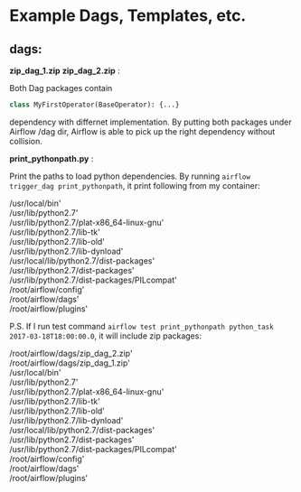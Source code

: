# Example Dags, Templates, etc.

## dags:
**zip_dag_1.zip** **zip_dag_2.zip** :

Both Dag packages contain 
```python
class MyFirstOperator(BaseOperator): {...}
```
  dependency with differnet implementation. By putting both packages under Airflow /dag dir, Airflow is able to pick up the right dependency without collision.


**print_pythonpath.py** :

  Print the paths to load python dependencies.
  By running `airflow trigger_dag print_pythonpath`, it print following from my container:

  /usr/local/bin'  
  /usr/lib/python2.7'  
  /usr/lib/python2.7/plat-x86_64-linux-gnu'  
  /usr/lib/python2.7/lib-tk'  
  /usr/lib/python2.7/lib-old'  
  /usr/lib/python2.7/lib-dynload'  
  /usr/local/lib/python2.7/dist-packages'  
  /usr/lib/python2.7/dist-packages'  
  /usr/lib/python2.7/dist-packages/PILcompat'  
  /root/airflow/config'  
  /root/airflow/dags'  
  /root/airflow/plugins'  


P.S. If I run test command `airflow test print_pythonpath python_task 2017-03-18T18:00:00.0`, it will include zip packages:

  /root/airflow/dags/zip_dag_2.zip'  
  /root/airflow/dags/zip_dag_1.zip'  
  /usr/local/bin'  
  /usr/lib/python2.7'  
  /usr/lib/python2.7/plat-x86_64-linux-gnu'  
  /usr/lib/python2.7/lib-tk'  
  /usr/lib/python2.7/lib-old'  
  /usr/lib/python2.7/lib-dynload'  
  /usr/local/lib/python2.7/dist-packages'  
  /usr/lib/python2.7/dist-packages'  
  /usr/lib/python2.7/dist-packages/PILcompat'  
  /root/airflow/config'  
  /root/airflow/dags'  
  /root/airflow/plugins'  